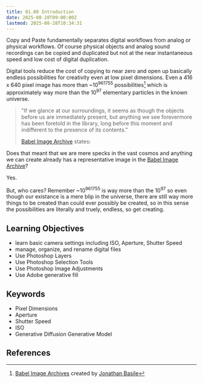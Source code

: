 ```yaml
---
title: 01.00 Introduction
date: 2025-08-28T09:00:00Z
lastmod: 2025-08-28T10:34:31
---
```


Copy and Paste fundamentally separates digital workflows from analog or physical workflows. Of course physical objects and analog sound recordings can be copied and duplicated but not at the near instantaneous speed and low cost of digital duplication.

Digital tools reduce the cost of copying to near zero and open up basically endless possibilities for creativity even at low pixel dimensions. Even a 416 x 640 pixel image has more than ~10<sup>961755</sup> possibilities[^babelia] which is approximately way more than the 10<sup>97</sup> elementary particles in the known universe.

> "If we glance at our surroundings, it seems as though the objects before us are immediately present, but anything we see forevermore has been foretold in the library, long before this moment and indifferent to the presence of its contents."
>
> [Babel Image Archive](https://babelia.libraryofbabel.info/slideshow.html) states:

Does that meant that we are mere specks in the vast cosmos and anything we can create already has a representative image in the [Babel Image Archive](https://babelia.libraryofbabel.info/slideshow.html)?

Yes.

But, who cares? Remember ~10<sup>961755</sup> is way more than the 10<sup>97</sup> so even though our existance is a mere blip in the universe, there are still way more things to be created than could ever possibly be created, so in this sense the possibilities are literally and truely, endless, so get creating.

## Learning Objectives

- learn basic camera settings including ISO, Aperture, Shutter Speed
- manage, organize, and rename digital files
- Use Photoshop Layers
- Use Photoshop Selection Tools
- Use Photoshop Image Adjustments
- Use Adobe generative fill

## Keywords

- Pixel Dimensions
- Aperture
- Shutter Speed
- ISO
- Generative Diffusion Generative Model

## References

[^babelia]: [Babel Image Archives](https://babelia.libraryofbabel.info/about.html) created by [Jonathan Basile](https://jonathanbasile.info/)
